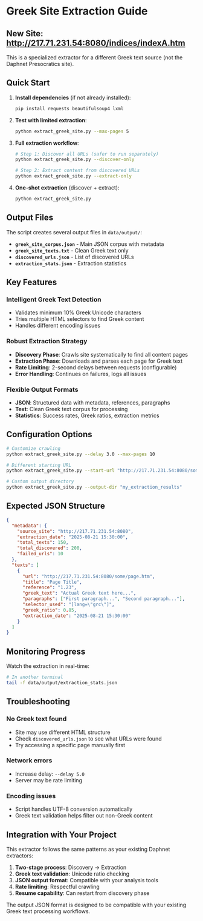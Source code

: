 # Greek Site Extraction Guide

## New Site: http://217.71.231.54:8080/indices/indexA.htm

This is a specialized extractor for a different Greek text source (not the Daphnet Presocratics site).

## Quick Start

1. **Install dependencies** (if not already installed):
   ```bash
   pip install requests beautifulsoup4 lxml
   ```

2. **Test with limited extraction**:
   ```bash
   python extract_greek_site.py --max-pages 5
   ```

3. **Full extraction workflow**:
   ```bash
   # Step 1: Discover all URLs (safer to run separately)
   python extract_greek_site.py --discover-only
   
   # Step 2: Extract content from discovered URLs
   python extract_greek_site.py --extract-only
   ```

4. **One-shot extraction** (discover + extract):
   ```bash
   python extract_greek_site.py
   ```

## Output Files

The script creates several output files in `data/output/`:

- **`greek_site_corpus.json`** - Main JSON corpus with metadata
- **`greek_site_texts.txt`** - Clean Greek text only
- **`discovered_urls.json`** - List of discovered URLs
- **`extraction_stats.json`** - Extraction statistics

## Key Features

### Intelligent Greek Text Detection
- Validates minimum 10% Greek Unicode characters
- Tries multiple HTML selectors to find Greek content
- Handles different encoding issues

### Robust Extraction Strategy
- **Discovery Phase**: Crawls site systematically to find all content pages
- **Extraction Phase**: Downloads and parses each page for Greek text
- **Rate Limiting**: 2-second delays between requests (configurable)
- **Error Handling**: Continues on failures, logs all issues

### Flexible Output Formats
- **JSON**: Structured data with metadata, references, paragraphs
- **Text**: Clean Greek text corpus for processing
- **Statistics**: Success rates, Greek ratios, extraction metrics

## Configuration Options

```bash
# Customize crawling
python extract_greek_site.py --delay 3.0 --max-pages 10

# Different starting URL
python extract_greek_site.py --start-url "http://217.71.231.54:8080/some/other/page.htm"

# Custom output directory
python extract_greek_site.py --output-dir "my_extraction_results"
```

## Expected JSON Structure

```json
{
  "metadata": {
    "source_site": "http://217.71.231.54:8080",
    "extraction_date": "2025-08-21 15:30:00",
    "total_texts": 150,
    "total_discovered": 200,
    "failed_urls": 10
  },
  "texts": [
    {
      "url": "http://217.71.231.54:8080/some/page.htm",
      "title": "Page Title",
      "reference": "1.23",
      "greek_text": "Actual Greek text here...",
      "paragraphs": ["First paragraph...", "Second paragraph..."],
      "selector_used": "[lang=\"grc\"]",
      "greek_ratio": 0.85,
      "extraction_date": "2025-08-21 15:30:00"
    }
  ]
}
```

## Monitoring Progress

Watch the extraction in real-time:
```bash
# In another terminal
tail -f data/output/extraction_stats.json
```

## Troubleshooting

### No Greek text found
- Site may use different HTML structure
- Check `discovered_urls.json` to see what URLs were found
- Try accessing a specific page manually first

### Network errors
- Increase delay: `--delay 5.0`
- Server may be rate limiting

### Encoding issues
- Script handles UTF-8 conversion automatically
- Greek text validation helps filter out non-Greek content

## Integration with Your Project

This extractor follows the same patterns as your existing Daphnet extractors:

1. **Two-stage process**: Discovery → Extraction
2. **Greek text validation**: Unicode ratio checking
3. **JSON output format**: Compatible with your analysis tools
4. **Rate limiting**: Respectful crawling
5. **Resume capability**: Can restart from discovery phase

The output JSON format is designed to be compatible with your existing Greek text processing workflows.
